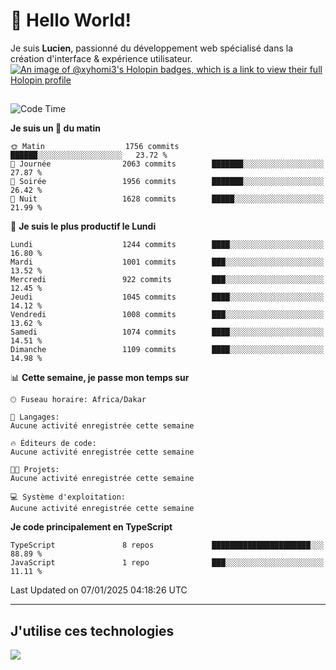 # 👋 Hello World!

Je suis **Lucien**, passionné du développement web spécialisé dans la création d'interface & expérience utilisateur.
[![An image of @xyhomi3's Holopin badges, which is a link to view their full Holopin profile](https://holopin.me/xyhomi3)](https://holopin.io/@xyhomi3)

##

<!--START_SECTION:waka-->
![Code Time](http://img.shields.io/badge/Code%20Time-2%2C834%20hrs%2050%20mins-blue)

**Je suis un 🐤 du matin** 

```text
🌞 Matin                  1756 commits        ██████░░░░░░░░░░░░░░░░░░░   23.72 % 
🌆 Journée                2063 commits        ███████░░░░░░░░░░░░░░░░░░   27.87 % 
🌃 Soirée                 1956 commits        ███████░░░░░░░░░░░░░░░░░░   26.42 % 
🌙 Nuit                   1628 commits        █████░░░░░░░░░░░░░░░░░░░░   21.99 % 
```
📅 **Je suis le plus productif le Lundi** 

```text
Lundi                    1244 commits        ████░░░░░░░░░░░░░░░░░░░░░   16.80 % 
Mardi                    1001 commits        ███░░░░░░░░░░░░░░░░░░░░░░   13.52 % 
Mercredi                 922 commits         ███░░░░░░░░░░░░░░░░░░░░░░   12.45 % 
Jeudi                    1045 commits        ████░░░░░░░░░░░░░░░░░░░░░   14.12 % 
Vendredi                 1008 commits        ███░░░░░░░░░░░░░░░░░░░░░░   13.62 % 
Samedi                   1074 commits        ████░░░░░░░░░░░░░░░░░░░░░   14.51 % 
Dimanche                 1109 commits        ████░░░░░░░░░░░░░░░░░░░░░   14.98 % 
```


📊 **Cette semaine, je passe mon temps sur** 

```text
🕑︎ Fuseau horaire: Africa/Dakar

💬 Langages: 
Aucune activité enregistrée cette semaine

🔥 Éditeurs de code: 
Aucune activité enregistrée cette semaine

🐱‍💻 Projets: 
Aucune activité enregistrée cette semaine

💻 Système d'exploitation: 
Aucune activité enregistrée cette semaine
```

**Je code principalement en TypeScript** 

```text
TypeScript               8 repos             ██████████████████████░░░   88.89 % 
JavaScript               1 repo              ███░░░░░░░░░░░░░░░░░░░░░░   11.11 % 
```




 Last Updated on 07/01/2025 04:18:26 UTC
<!--END_SECTION:waka-->
---

## J'utilise ces technologies

<p align="left">
  <a href="https://skillicons.dev">
    <img src="https://skillicons.dev/icons?i=ts,js,md,scss,tailwind,react,docker,express,astro,vite,nextjs,vercel,figma,ableton" />
  </a>
</p>

